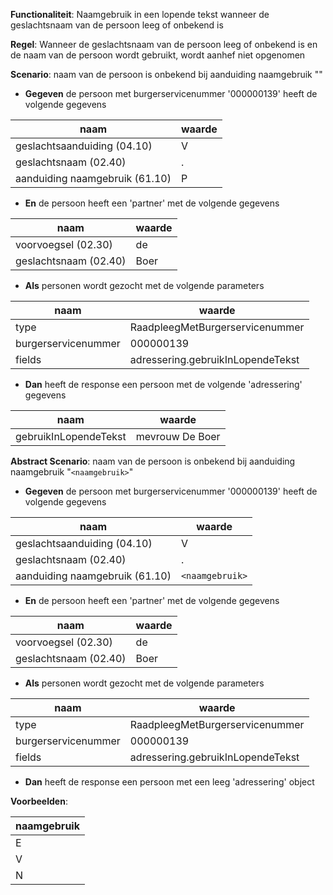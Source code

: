 **Functionaliteit**: Naamgebruik in een lopende tekst wanneer de geslachtsnaam van de persoon leeg of onbekend is

**Regel**: Wanneer de geslachtsnaam van de persoon leeg of onbekend is en de naam van de persoon wordt gebruikt, wordt aanhef niet opgenomen

**Scenario**: naam van de persoon is onbekend bij aanduiding naamgebruik "<naamgebruik>"

- **Gegeven** de persoon met burgerservicenummer '000000139' heeft de volgende gegevens

| naam | waarde |
| --- | --- |
| geslachtsaanduiding (04.10) | V |
| geslachtsnaam (02.40) | . |
| aanduiding naamgebruik (61.10) | P |

- **En** de persoon heeft een 'partner' met de volgende gegevens

| naam | waarde |
| --- | --- |
| voorvoegsel (02.30) | de |
| geslachtsnaam (02.40) | Boer |

- **Als** personen wordt gezocht met de volgende parameters

| naam | waarde |
| --- | --- |
| type | RaadpleegMetBurgerservicenummer |
| burgerservicenummer | 000000139 |
| fields | adressering.gebruikInLopendeTekst |

- **Dan** heeft de response een persoon met de volgende 'adressering' gegevens

| naam | waarde |
| --- | --- |
| gebruikInLopendeTekst | mevrouw De Boer |


**Abstract Scenario**: naam van de persoon is onbekend bij aanduiding naamgebruik "`<naamgebruik>`"

- **Gegeven** de persoon met burgerservicenummer '000000139' heeft de volgende gegevens

| naam | waarde |
| --- | --- |
| geslachtsaanduiding (04.10) | V |
| geslachtsnaam (02.40) | . |
| aanduiding naamgebruik (61.10) | `<naamgebruik>` |

- **En** de persoon heeft een 'partner' met de volgende gegevens

| naam | waarde |
| --- | --- |
| voorvoegsel (02.30) | de |
| geslachtsnaam (02.40) | Boer |

- **Als** personen wordt gezocht met de volgende parameters

| naam | waarde |
| --- | --- |
| type | RaadpleegMetBurgerservicenummer |
| burgerservicenummer | 000000139 |
| fields | adressering.gebruikInLopendeTekst |

- **Dan** heeft de response een persoon met een leeg 'adressering' object

**Voorbeelden**:

| naamgebruik |
| --- |
| E |
| V |
| N |



